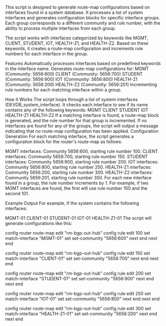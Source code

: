 This script is designed to generate route-map configurations based on interfaces found in a system database. It processes a list of system interfaces and generates configuration blocks for specific interface groups. Each group corresponds to a different community and rule number, with the ability to process multiple interfaces from each group.

The script works with interfaces categorized by keywords like MGMT, CLIENT, STUDENT, IOT, HEALTH-Z1, and HEALTH-Z2. Based on these keywords, it creates a route-map configuration and increments rule numbers for each interface in the group.


Features
Automatically processes interfaces based on predefined keywords in the interface name.
Generates route-map configurations for:
MGMT (Community: 5656:600)
CLIENT (Community: 5656:700)
STUDENT (Community: 5656:900)
IOT (Community: 5656:800)
HEALTH-Z1 (Community: 5656:200)
HEALTH-Z2 (Community: 5656:201)
Incrementing rule numbers for each matching interface within a group.


How it Works
The script loops through a list of system interfaces (DEVDB_system_interface).
It checks each interface to see if its name contains any of the following keywords:
MGMT
CLIENT
STUDENT
IOT
HEALTH-Z1
HEALTH-Z2
If a matching interface is found, a route-map block is generated, and the rule number for that group is incremented.
If no interfaces are found for any of the groups, the script will output a message indicating that no route-map configuration has been applied.
Configuration Generation
For each matching interface, the script generates a configuration block for the router's route-map as follows:

MGMT interfaces: Community 5656:600, starting rule number 100.
CLIENT interfaces: Community 5656:700, starting rule number 150.
STUDENT interfaces: Community 5656:900, starting rule number 200.
IOT interfaces: Community 5656:800, starting rule number 250.
HEALTH-Z1 interfaces: Community 5656:200, starting rule number 300.
HEALTH-Z2 interfaces: Community 5656:201, starting rule number 350.
For each new interface found in a group, the rule number increments by 1. For example, if two MGMT interfaces are found, the first will use rule number 100 and the second 101.




Example Output
For example, if the system contains the following interfaces:

MGMT-01
CLIENT-01
STUDENT-01
IOT-01
HEALTH-Z1-01
The script will generate configurations like this:

config router route-map
    edit "rm-bgp-out-hub"
        config rule
            edit 100
                set match-interface "MGMT-01"
                set set-community "5656:600"
            next
        end
    next
end

config router route-map
    edit "rm-bgp-out-hub"
        config rule
            edit 150
                set match-interface "CLIENT-01"
                set set-community "5656:700"
            next
        end
    next
end

config router route-map
    edit "rm-bgp-out-hub"
        config rule
            edit 200
                set match-interface "STUDENT-01"
                set set-community "5656:900"
            next
        end
    next
end

config router route-map
    edit "rm-bgp-out-hub"
        config rule
            edit 250
                set match-interface "IOT-01"
                set set-community "5656:800"
            next
        end
    next
end

config router route-map
    edit "rm-bgp-out-hub"
        config rule
            edit 300
                set match-interface "HEALTH-Z1-01"
                set set-community "5656:200"
            next
        end
    next
end
